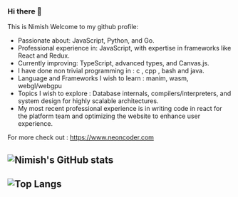 ### Hi there 👋
This is Nimish
Welcome to my github profile:
- Passionate about: JavaScript, Python, and Go.
- Professional experience in: JavaScript, with expertise in frameworks like React and Redux.
- Currently improving: TypeScript, advanced types, and Canvas.js.
- I have done non trivial programming in : c , cpp , bash and java.
- Language and Frameworks I wish to learn : manim, wasm, webgl/webgpu
- Topics I wish to explore : Database internals, compilers/interpreters, and system design for highly scalable architectures.
- My most recent professional experience is in writing code in react for the platform team and optimizing the website to enhance user experience.

For more check out : https://www.neoncoder.com

<!--
**nimishgo/nimishgo** is a ✨ _special_ ✨ repository because its `README.md` (this file) appears on your GitHub profile.
For more check : https://www.neoncoder.com
Here are some ideas to get you started:

- 🔭 I’m currently working on ...
- 🌱 I’m currently learning ...
- 👯 I’m looking to collaborate on ...
- 🤔 I’m looking for help with ...
- 💬 Ask me about ...
- 📫 How to reach me: ...
- 😄 Pronouns: ...
- ⚡ Fun fact: ...
-->
<!-- ![Github stats](https://github-readme-stats.vercel.app/api?username=nimishgo&theme=highcontrast&show_icons=true&count_private=true) --> 
![Nimish's GitHub stats](https://github-readme-stats.vercel.app/api?username=nimishgo&show_icons=true&theme=radical)
---
![Top Langs](https://github-readme-stats.vercel.app/api/top-langs/?username=nimishgo&hide_progress=true)
---

